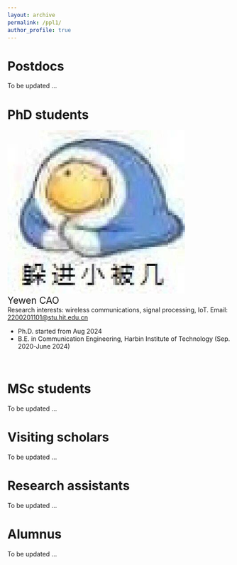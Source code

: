 ```yaml
---
layout: archive
permalink: /ppl1/
author_profile: true
---
```



Postdocs
======

To be updated ...
  
PhD students
======

![](https://github.com/yewenC/academicpages.github.io/blob/master/images/cyw.jpg?raw=true)
<br>
  <span style="font-size: 1.5em;">Yewen CAO</span><br>
Research interests: wireless communications, signal processing, IoT.
Email: 2200201101@stu.hit.edu.cn 
- Ph.D. started from Aug 2024  
- B.E. in Communication Engineering, Harbin Institute of Technology (Sep. 2020-June 2024)
<br>


MSc students
======

To be updated ...



Visiting scholars
======

To be updated ...



Research assistants
======

To be updated ...




Alumnus 
======

To be updated ...
